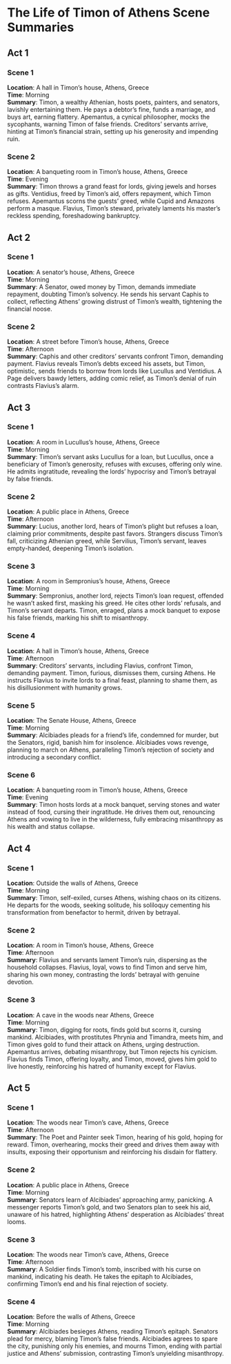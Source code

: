 # The Life of Timon of Athens Scene Summaries

## Act 1

### Scene 1

**Location**: A hall in Timon’s house, Athens, Greece  
**Time**: Morning  
**Summary**: Timon, a wealthy Athenian, hosts poets, painters, and senators, lavishly entertaining them. He pays a debtor’s fine, funds a marriage, and buys art, earning flattery. Apemantus, a cynical philosopher, mocks the sycophants, warning Timon of false friends. Creditors’ servants arrive, hinting at Timon’s financial strain, setting up his generosity and impending ruin.

### Scene 2

**Location**: A banqueting room in Timon’s house, Athens, Greece  
**Time**: Evening  
**Summary**: Timon throws a grand feast for lords, giving jewels and horses as gifts. Ventidius, freed by Timon’s aid, offers repayment, which Timon refuses. Apemantus scorns the guests’ greed, while Cupid and Amazons perform a masque. Flavius, Timon’s steward, privately laments his master’s reckless spending, foreshadowing bankruptcy.

## Act 2

### Scene 1

**Location**: A senator’s house, Athens, Greece  
**Time**: Morning  
**Summary**: A Senator, owed money by Timon, demands immediate repayment, doubting Timon’s solvency. He sends his servant Caphis to collect, reflecting Athens’ growing distrust of Timon’s wealth, tightening the financial noose.

### Scene 2

**Location**: A street before Timon’s house, Athens, Greece  
**Time**: Afternoon  
**Summary**: Caphis and other creditors’ servants confront Timon, demanding payment. Flavius reveals Timon’s debts exceed his assets, but Timon, optimistic, sends friends to borrow from lords like Lucullus and Ventidius. A Page delivers bawdy letters, adding comic relief, as Timon’s denial of ruin contrasts Flavius’s alarm.

## Act 3

### Scene 1

**Location**: A room in Lucullus’s house, Athens, Greece  
**Time**: Morning  
**Summary**: Timon’s servant asks Lucullus for a loan, but Lucullus, once a beneficiary of Timon’s generosity, refuses with excuses, offering only wine. He admits ingratitude, revealing the lords’ hypocrisy and Timon’s betrayal by false friends.

### Scene 2

**Location**: A public place in Athens, Greece  
**Time**: Afternoon  
**Summary**: Lucius, another lord, hears of Timon’s plight but refuses a loan, claiming prior commitments, despite past favors. Strangers discuss Timon’s fall, criticizing Athenian greed, while Servilius, Timon’s servant, leaves empty-handed, deepening Timon’s isolation.

### Scene 3

**Location**: A room in Sempronius’s house, Athens, Greece  
**Time**: Morning  
**Summary**: Sempronius, another lord, rejects Timon’s loan request, offended he wasn’t asked first, masking his greed. He cites other lords’ refusals, and Timon’s servant departs. Timon, enraged, plans a mock banquet to expose his false friends, marking his shift to misanthropy.

### Scene 4

**Location**: A hall in Timon’s house, Athens, Greece  
**Time**: Afternoon  
**Summary**: Creditors’ servants, including Flavius, confront Timon, demanding payment. Timon, furious, dismisses them, cursing Athens. He instructs Flavius to invite lords to a final feast, planning to shame them, as his disillusionment with humanity grows.

### Scene 5

**Location**: The Senate House, Athens, Greece  
**Time**: Morning  
**Summary**: Alcibiades pleads for a friend’s life, condemned for murder, but the Senators, rigid, banish him for insolence. Alcibiades vows revenge, planning to march on Athens, paralleling Timon’s rejection of society and introducing a secondary conflict.

### Scene 6

**Location**: A banqueting room in Timon’s house, Athens, Greece  
**Time**: Evening  
**Summary**: Timon hosts lords at a mock banquet, serving stones and water instead of food, cursing their ingratitude. He drives them out, renouncing Athens and vowing to live in the wilderness, fully embracing misanthropy as his wealth and status collapse.

## Act 4

### Scene 1

**Location**: Outside the walls of Athens, Greece  
**Time**: Morning  
**Summary**: Timon, self-exiled, curses Athens, wishing chaos on its citizens. He departs for the woods, seeking solitude, his soliloquy cementing his transformation from benefactor to hermit, driven by betrayal.

### Scene 2

**Location**: A room in Timon’s house, Athens, Greece  
**Time**: Afternoon  
**Summary**: Flavius and servants lament Timon’s ruin, dispersing as the household collapses. Flavius, loyal, vows to find Timon and serve him, sharing his own money, contrasting the lords’ betrayal with genuine devotion.

### Scene 3

**Location**: A cave in the woods near Athens, Greece  
**Time**: Morning  
**Summary**: Timon, digging for roots, finds gold but scorns it, cursing mankind. Alcibiades, with prostitutes Phrynia and Timandra, meets him, and Timon gives gold to fund their attack on Athens, urging destruction. Apemantus arrives, debating misanthropy, but Timon rejects his cynicism. Flavius finds Timon, offering loyalty, and Timon, moved, gives him gold to live honestly, reinforcing his hatred of humanity except for Flavius.

## Act 5

### Scene 1

**Location**: The woods near Timon’s cave, Athens, Greece  
**Time**: Afternoon  
**Summary**: The Poet and Painter seek Timon, hearing of his gold, hoping for reward. Timon, overhearing, mocks their greed and drives them away with insults, exposing their opportunism and reinforcing his disdain for flattery.

### Scene 2

**Location**: A public place in Athens, Greece  
**Time**: Morning  
**Summary**: Senators learn of Alcibiades’ approaching army, panicking. A messenger reports Timon’s gold, and two Senators plan to seek his aid, unaware of his hatred, highlighting Athens’ desperation as Alcibiades’ threat looms.

### Scene 3

**Location**: The woods near Timon’s cave, Athens, Greece  
**Time**: Afternoon  
**Summary**: A Soldier finds Timon’s tomb, inscribed with his curse on mankind, indicating his death. He takes the epitaph to Alcibiades, confirming Timon’s end and his final rejection of society.

### Scene 4

**Location**: Before the walls of Athens, Greece  
**Time**: Morning  
**Summary**: Alcibiades besieges Athens, reading Timon’s epitaph. Senators plead for mercy, blaming Timon’s false friends. Alcibiades agrees to spare the city, punishing only his enemies, and mourns Timon, ending with partial justice and Athens’ submission, contrasting Timon’s unyielding misanthropy.
